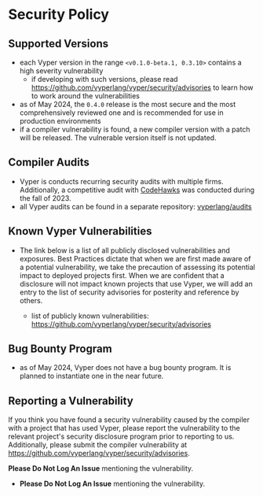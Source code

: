 # Security Policy

## Supported Versions

- each Vyper version in the range `<v0.1.0-beta.1, 0.3.10>` contains a high severity vulnerability
  - if developing with such versions, please read https://github.com/vyperlang/vyper/security/advisories to learn how to work around the vulnerabilities
- as of May 2024, the `0.4.0` release is the most secure and the most comprehensively reviewed one and is recommended for use in production environments
- if a compiler vulnerability is found, a new compiler version with a patch will be released. The vulnerable version itself is not updated.

## Compiler Audits

- Vyper is conducts recurring security audits with multiple firms. Additionally, a competitive audit with [CodeHawks](https://www.codehawks.com/contests/cll5rujmw0001js08menkj7hc) was conducted during the fall of 2023.
- all Vyper audits can be found in a separate repository: [vyperlang/audits](https://github.com/vyperlang/audits)


## Known Vyper Vulnerabilities

- The link below is a list of all publicly disclosed vulnerabilities and exposures.
Best Practices dictate that when we are first made aware of a potential vulnerability,
we take the precaution of assessing its potential impact to deployed projects first.
When we are confident that a disclosure will not impact known projects that use Vyper,
we will add an entry to the list of security advisories for posterity and reference by others.

  - list of publicly known vulnerabilities: https://github.com/vyperlang/vyper/security/advisories


## Bug Bounty Program
- as of May 2024, Vyper does not have a bug bounty program. It is planned to instantiate one in the near future.

## Reporting a Vulnerability

If you think you have found a security vulnerability caused by the compiler with a project that has used Vyper,
please report the vulnerability to the relevant project's security disclosure program prior
to reporting to us. Additionally, please submit the compiler vulnerability at https://github.com/vyperlang/vyper/security/advisories.

**Please Do Not Log An Issue** mentioning the vulnerability.


- **Please Do Not Log An Issue** mentioning the vulnerability.